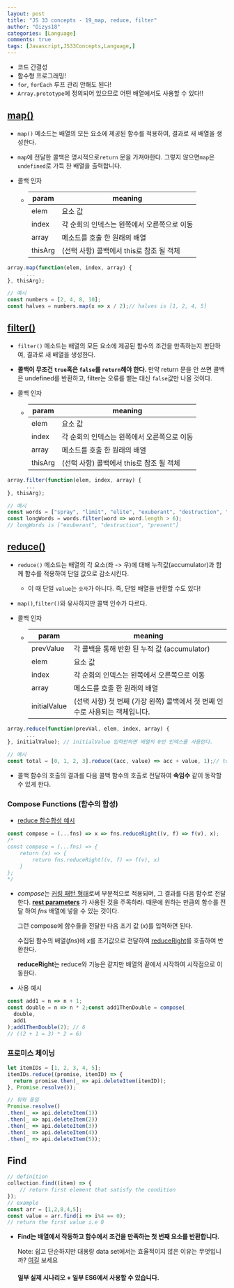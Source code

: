 ```yaml
---
layout: post
title: "JS 33 concepts - 19_map, reduce, filter"
author: "Oizys18"
categories: [Language]
comments: true
tags: [Javascript,JS33Concepts,Language,]
---
```


- 코드 간결성
- 함수형 프로그래밍! 
- `for`, `forEach` 루프 관리 안해도 된다!
- `Array.prototype`에 정의되어 있으므로 어떤 배열에서도 사용할 수 있다!!

## [map()](https://developer.mozilla.org/en-US/docs/Web/JavaScript/Reference/Global_Objects/Array/map?source=post_page---------------------------)

- `map()` 메소드는 배열의 모든 요소에 제공된 함수를 적용하여, 결과로 새 배열을 생성한다.

- `map`에 전달한 콜백은 명시적으로`return` 문을 가져야한다. 그렇지 않으면`map`은`undefined`로 가득 찬 배열을 출력합니다.

- 콜백 인자 

  - | param   | meaning                                     |
    | ------- | ------------------------------------------- |
    | elem    | 요소 값                                     |
    | index   | 각 순회의 인덱스는 왼쪽에서 오른쪽으로 이동 |
    | array   | 메소드를 호출 한 원래의 배열                |
    | thisArg | (선택 사항) 콜백에서 this로 참조 될 객체    |

```js
array.map(function(elem, index, array) {
      ...
}, thisArg);

// 예시
const numbers = [2, 4, 8, 10];  
const halves = numbers.map(x => x / 2);// halves is [1, 2, 4, 5]
```

## [filter()](https://developer.mozilla.org/pt-PT/docs/Web/JavaScript/Reference/Global_Objects/Array/filter?source=post_page---------------------------)

- `filter()` 메소드는 배열의 모든 요소에 제공된 함수의 조건을 만족하는지 판단하여, 결과로 새 배열을 생성한다.

- **콜백이 무조건 `true`혹은 `false`를 `return`해야 한다.** 만약 return 문을 안 쓰면 콜백은 undefined를 반환하고, filter는 오류를 뱉는 대신 `false`값만 나올 것이다.  

- 콜백 인자 

  - | param   | meaning                                     |
    | ------- | ------------------------------------------- |
    | elem    | 요소 값                                     |
    | index   | 각 순회의 인덱스는 왼쪽에서 오른쪽으로 이동 |
    | array   | 메소드를 호출 한 원래의 배열                |
    | thisArg | (선택 사항) 콜백에서 this로 참조 될 객체    |

```js
array.filter(function(elem, index, array) {
      ...
}, thisArg);

// 예시
const words = ["spray", "limit", "elite", "exuberant", "destruction", "present"];  
const longWords = words.filter(word => word.length > 6);
// longWords is ["exuberant", "destruction", "present"]
```

## [reduce()](https://developer.mozilla.org/en-US/docs/Web/JavaScript/Reference/Global_Objects/Array/Reduce?source=post_page---------------------------)

- `reduce()` 메소드는 배열의 각 요소(좌 -> 우)에 대해 누적값(accumulator)과 함께 함수를 적용하여 단일 값으로 감소시킨다.

  - 이 때 단일 `value`는 `숫자`가 아니다. 즉, 단일 배열을 반환할 수도 있다! 

- `map()`,`filter()`와 유사하지만 콜백 인수가 다르다.

- 콜백 인자 

  - | param        | meaning                                                      |
    | ------------ | ------------------------------------------------------------ |
    | prevValue    | 각 콜백을 통해 반환 된 누적 값 (accumulator)                 |
    | elem         | 요소 값                                                      |
    | index        | 각 순회의 인덱스는 왼쪽에서 오른쪽으로 이동                  |
    | array        | 메소드를 호출 한 원래의 배열                                 |
    | initialValue | (선택 사항) 첫 번째 (가장 왼쪽) 콜백에서 첫 번째 인수로 사용되는 객체입니다. |

```js
array.reduce(function(prevVal, elem, index, array) {
      ...
}, initialValue); // initialValue 입력안하면 배열의 0번 인덱스를 사용한다.
    
// 예시
const total = [0, 1, 2, 3].reduce((acc, value) => acc + value, 1);// total is 7
```

- 콜백 함수의 호출의 결과를 다음 콜백 함수의 호출로 전달하여 **속임수** 같이 동작할 수 있게 한다.

### Compose Functions (함수의 합성)

- [reduce 함수합성 예시](https://medium.com/javascript-scene/reduce-composing-software-fe22f0c39a1d)

```js
const compose = (...fns) => x => fns.reduceRight((v, f) => f(v), x);
/*  
const compose = (...fns) => {
	return (x) => {
		return fns.reduceRight((v, f) => f(v), x)
	}
};
*/
```

- *compose*는 [커링 패턴 형태](https://www.facebook.com/notes/kevin-lee/currying-어따-써먹냐구요/214522735556858/)로써 부분적으로 적용되며, 그 결과를 다음 함수로 전달한다. [**rest parameters**](https://developer.mozilla.org/ko/docs/Web/JavaScript/Reference/Functions/rest_parameters) 가 사용된 것을 주목하라. 때문에 원하는 만큼의 함수를 전달 하여 *fns* 배열에 넣을 수 있는 것이다.

  그런 compose에 함수들을 전달한 다음 초기 값 (*x*)를 입력하면 된다.

  수집된 함수의 배열(*fns*)에 *x*를 초기값으로 전달하여 [reduceRight](https://developer.mozilla.org/ko/docs/Web/JavaScript/Reference/Global_Objects/Array/ReduceRight)를 호출하여 반환한다.

  **reduceRight**는 reduce와 기능은 같지만 배열의 끝에서 시작하여 시작점으로 이동한다.

- 사용 예시

```js
const add1 = n => n + 1;  
const double = n => n * 2;const add1ThenDouble = compose(  
  double,  
  add1  
);add1ThenDouble(2); // 6  
// ((2 + 1 = 3) * 2 = 6)
```

### 프로미스 체이닝

```js
let itemIDs = [1, 2, 3, 4, 5];
itemIDs.reduce((promise, itemID) => {  
  return promise.then(_ => api.deleteItem(itemID));  
}, Promise.resolve());

// 위와 동일
Promise.resolve()  
.then(_ => api.deleteItem(1))  
.then(_ => api.deleteItem(2))  
.then(_ => api.deleteItem(3))  
.then(_ => api.deleteItem(4))  
.then(_ => api.deleteItem(5));
```

## Find

```js
// definition 
collection.find((item) => {
    // return first element that satisfy the condition
});
// example
const arr = [1,2,8,4,5];
const value = arr.find(i => i%4 == 0);
// return the first value i.e 8 
```

- **Find는 배열에서 작동하고 함수에서 조건을 만족하는 첫 번째 요소를 반환합니다.**

  Note: 쉽고 단순하지만 대용량 data set에서는 효율적이지 않은 이유는 무엇입니까? [여길](https://github.com/dg92/Performance-Analysis-JS?source=post_page---------------------------) 보세요

  #### 일부 실제 시나리오 + 일부 ES6에서 사용할 수 있습니다. 